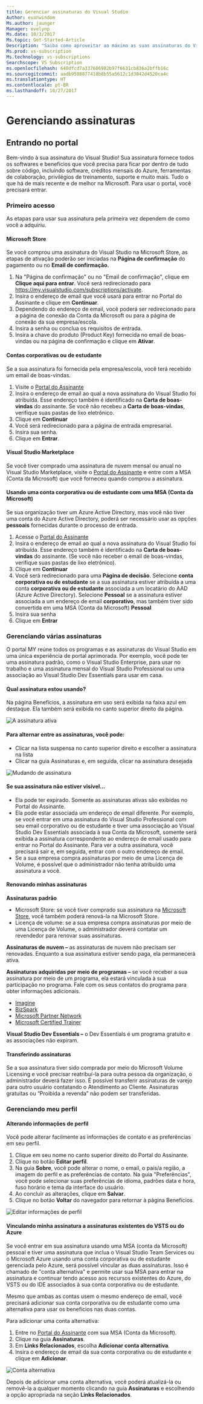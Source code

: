 ```yaml
---
title: Gerenciar assinaturas do Visual Studio
Author: evanwindom
Ms.author: jaunger
Manager: evelynp
Ms.date: 10/3/2017
Ms.topic: Get-Started-Article
Description: "Saiba como aproveitar ao máximo as suas assinaturas do Visual Studio."
Ms.prod: vs-subscription
Ms.technology: vs-subscriptions
Searchscope: VS Subscription
ms.openlocfilehash: 640dfcd7a337606982b97f6631cb836a2bffb16c
ms.sourcegitcommit: aadb9588877418b8b55a5612c1d3842d4520ca4c
ms.translationtype: HT
ms.contentlocale: pt-BR
ms.lasthandoff: 10/27/2017
---
```

# <a name="managing-subscriptions"></a>Gerenciando assinaturas
## <a name="signing-in-to-the-portal"></a>Entrando no portal
Bem-vindo à sua assinatura do Visual Studio!  Sua assinatura fornece todos os softwares e benefícios que você precisa para ficar por dentro de tudo sobre código, incluindo software, créditos mensais do Azure, ferramentas de colaboração, privilégios de treinamento, suporte e muito mais. Tudo o que há de mais recente e de melhor na Microsoft.  Para usar o portal, você precisará entrar.
### <a name="first-time-access"></a>Primeiro acesso
As etapas para usar sua assinatura pela primeira vez dependem de como você a adquiriu.  
#### <a name="microsoft-store"></a>Microsoft Store
Se você comprou uma assinatura do Visual Studio na Microsoft Store, as etapas de ativação poderão ser iniciadas na **Página de confirmação** do pagamento ou no **Email de confirmação.**  
1.  Na "Página de confirmação" ou no "Email de confirmação", clique em **Clique aqui para entrar**.  Você será redirecionado para https://my.visualstudio.com/subscriptions/activate.
2.  Insira o endereço de email que você usará para entrar no Portal do Assinante e clique em **Continuar**.
3.  Dependendo do endereço de email, você poderá ser redirecionado para a página de conexão da Conta da Microsoft ou para a página de conexão da sua empresa/escola.
4.  Insira a senha ou conclua os requisitos de entrada.
5.  Insira a chave do produto (Product Key) fornecida no email de boas-vindas ou na página de confirmação e clique em **Ativar**.

#### <a name="workschool-accounts"></a>Contas corporativas ou de estudante
Se a sua assinatura foi fornecida pela empresa/escola, você terá recebido um email de boas-vindas.  
1.  Visite o [Portal do Assinante](https://my.visualstudio.com/)
2.  Insira o endereço de email ao qual a nova assinatura do Visual Studio foi atribuída. Esse endereço também é identificado na **Carta de boas-vindas** do assinante. Se você não recebeu a **Carta de boas-vindas**, verifique suas pastas de lixo eletrônico.
3.  Clique em **Continuar**
4.  Você será redirecionado para a página de entrada empresarial.
5.  Insira sua senha.
6.  Clique em **Entrar**.

#### <a name="visual-studio-marketplace"></a>Visual Studio Marketplace 
Se você tiver comprado uma assinatura de nuvem mensal ou anual no Visual Studio Marketplace, visite o [Portal do Assinante](https://my.visualstudio.com/) e entre com a MSA (Conta da Microsoft) que você forneceu quando comprou a assinatura.
#### <a name="using-a-workschool-account-with-a-microsoft-account-msa"></a>Usando uma conta corporativa ou de estudante com uma MSA (Conta da Microsoft)
Se sua organização tiver um Azure Active Directory, mas você não tiver uma conta do Azure Active Directory, poderá ser necessário usar as opções **pessoais** fornecidas durante o processo de entrada.
1.  Acesse o [Portal do Assinante](https://my.visualstudio.com)
2.  Insira o endereço de email ao qual a nova assinatura do Visual Studio foi atribuída. Esse endereço também é identificado na **Carta de boas-vindas** do assinante.  (Se você não receber o email de boas-vindas, verifique suas pastas de lixo eletrônico).
3.  Clique em **Continuar**
4.  Você será redirecionado para uma **Página de decisão**.   Selecione **conta corporativa ou de estudante** se a sua assinatura estiver atribuída a uma conta **corporativa ou de estudante** associada a um locatário do AAD (Azure Active Directory).  Selecione **Pessoal** se a assinatura estiver associada a um endereço de email **corporativo**, mas também tiver sido convertida em uma MSA (Conta da Microsoft) **Pessoal**
5.  Insira sua senha
6.  Clique em **Entrar** 

### <a name="managing-multiple-subscriptions"></a>Gerenciando várias assinaturas
O portal MY reúne todos os programas e as assinaturas do Visual Studio em uma única experiência de portal aprimorada.  Por exemplo, você pode ter uma assinatura padrão, como o Visual Studio Enterprise, para usar no trabalho e uma assinatura mensal do Visual Studio Professional ou uma associação ao Visual Studio Dev Essentials para usar em casa. 
#### <a name="which-subscription-am-i-using"></a>Qual assinatura estou usando?
Na página Benefícios, a assinatura em uso será exibida na faixa azul em destaque.  Ela também será exibida no canto superior direito da página.

![A assinatura ativa](_img\manage-vs-subscriptions\current-subscription-cropped.png)

#### <a name="to-switch-between-subscriptions-you-can"></a>Para alternar entre as assinaturas, você pode:
- Clicar na lista suspensa no canto superior direito e escolher a assinatura na lista
- Clicar na guia Assinaturas e, em seguida, clicar na assinatura desejada

![Mudando de assinatura](_img\manage-vs-subscriptions\change-subscription-resized.png)

#### <a name="if-your-subscription-is-not-visible"></a>Se sua assinatura não estiver visível...
- Ela pode ter expirado.  Somente as assinaturas ativas são exibidas no Portal do Assinante.
- Ela pode estar associada um endereço de email diferente. Por exemplo, se você entrar em uma assinatura do Visual Studio Professional com seu email corporativo ou de estudante e tiver uma associação ao Visual Studio Dev Essentials associada à sua Conta da Microsoft, somente será exibida a assinatura correspondente ao endereço de email usado para entrar no Portal do Assinante.  Para ver a outra assinatura, você precisará sair e, em seguida, entrar com o outro endereço de email.
- Se a sua empresa compra assinaturas por meio de uma Licença de Volume, é possível que o administrador não tenha atribuído uma assinatura a você.  

#### <a name="renewing-my-subscriptions"></a>Renovando minhas assinaturas
**Assinaturas padrão**
- Microsoft Store: se você tiver comprado sua assinatura na [Microsoft Store](http://www.microsoft.com/store), você também poderá renová-la na Microsoft Store. 
- Licença de volume: se a sua empresa compra assinaturas por meio de uma Licença de Volume, o administrador deverá contatar um revendedor para renovar suas assinaturas.

**Assinaturas de nuvem –** as assinaturas de nuvem não precisam ser renovadas.  Enquanto a sua assinatura estiver sendo paga, ela permanecerá ativa. 

**Assinaturas adquiridas por meio de programas –** se você receber a sua assinatura por meio de um programa, ela estará vinculada à sua participação no programa.  Fale com os seus contatos do programa para obter informações adicionais. 
- [Imagine](https://imagine.microsoft.com/about)
- [BizSpark](https://bizspark.microsoft.com/About/Offers)
- [Microsoft Partner Network](https://partner.microsoft.com/en-us)
- [Microsoft Certified Trainer](https://www.microsoft.com/en-us/learning/mct-certification.aspx)

**Visual Studio Dev Essentials –** o Dev Essentials é um programa gratuito e as associações não expiram.  

#### <a name="transferring-subscriptions"></a>Transferindo assinaturas
Se a sua assinatura tiver sido comprada por meio do Microsoft Volume Licensing e você precisar reatribuí-la para outra pessoa da organização, o administrador deverá fazer isso. É possível transferir assinaturas de varejo para outro usuário contatando o Atendimento ao Cliente.  Assinaturas gratuitas ou “Proibida a revenda” não podem ser transferidas. 


### <a name="managing-my-profile"></a>Gerenciando meu perfil

#### <a name="changing-profile-information"></a>Alterando informações de perfil
Você pode alterar facilmente as informações de contato e as preferências em seu perfil.  
1.  Clique em seu nome no canto superior direito do Portal do Assinante.
2.  Clique no botão **Editar perfil**.
3.  Na guia **Sobre**, você pode alterar o nome, o email, o país/a região, a imagem do perfil e as preferências de contato.  Na guia "Preferências", você pode selecionar suas preferências de idioma, padrões data e hora, fuso horário e tema da interface do usuário.  
4.  Ao concluir as alterações, clique em **Salvar**. 
5.  Clique no botão **Voltar** do navegador para retornar à página Benefícios. 

![Editar informações de perfil](_img\manage-vs-subscriptions\edit-profile-resized.png)

#### <a name="linking-my-subscription-to-existing-vsts-or-azure-subscriptions"></a>Vinculando minha assinatura a assinaturas existentes do VSTS ou do Azure
Se você entrar em sua assinatura usando uma MSA (conta da Microsoft) pessoal e tiver uma assinatura que inclua o Visual Studio Team Services ou o Microsoft Azure usando uma conta corporativa ou de estudante gerenciada pelo Azure, será possível vincular as duas assinaturas. Isso é chamado de "conta alternativa" e permite usar sua MSA para entrar na assinatura e continuar tendo acesso aos recursos existentes do Azure, do VSTS ou do IDE associados à sua conta corporativa ou de estudante. 

Mesmo que ambas as contas usem o mesmo endereço de email, você precisará adicionar sua conta corporativa ou de estudante como uma alternativa para usar os benefícios nas duas contas. 

Para adicionar uma conta alternativa:
1. Entre no [Portal do Assinante](https://my.visualstudio.com) com sua MSA (Conta da Microsoft).
2. Clique na guia **Assinaturas**.
3. Em **Links Relacionados**, escolha **Adicionar conta alternativa**.
4. Insira o endereço de email da sua conta corporativa ou de estudante e clique em **Adicionar**. 

![Conta alternativa](_img\manage-vs-subscriptions\alternate-account-resized.png)

Depois de adicionar uma conta alternativa, você poderá atualizá-la ou removê-la a qualquer momento clicando na guia **Assinaturas** e escolhendo a opção apropriada na seção **Links Relacionados**.  
